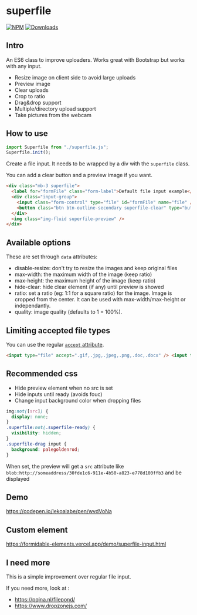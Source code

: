 # superfile

[![NPM](https://nodei.co/npm/superfile.png?mini=true)](https://nodei.co/npm/superfile/)
[![Downloads](https://img.shields.io/npm/dt/superfile.svg)](https://www.npmjs.com/package/superfile)

## Intro

An ES6 class to improve uploaders. Works great with Bootstrap but works with any input.

- Resize image on client side to avoid large uploads
- Preview image
- Clear uploads
- Crop to ratio
- Drag&drop support
- Multiple/directory upload support
- Take pictures from the webcam

## How to use

```js
import Superfile from "./superfile.js";
Superfile.init();
```

Create a file input. It needs to be wrapped by a div with the `superfile` class.

You can add a clear button and a preview image if you want.

```html
<div class="mb-3 superfile">
  <label for="formFile" class="form-label">Default file input example</label>
  <div class="input-group">
    <input class="form-control" type="file" id="formFile" name="file" />
    <button class="btn btn-outline-secondary superfile-clear" type="button">Clear</button>
  </div>
  <img class="img-fluid superfile-preview" />
</div>
```

## Available options

These are set through `data` attributes:

- disable-resize: don't try to resize the images and keep original files
- max-width: the maximum width of the image (keep ratio)
- max-height: the maximum height of the image (keep ratio)
- hide-clear: hide clear element (if any) until preview is showed
- ratio: set a ratio (eg: 1:1 for a square ratio) for the image. Image is cropped from the center. It can
  be used with max-width/max-height or independantly.
- quality: image quality (defaults to 1 = 100%).

## Limiting accepted file types

You can use the regular [`accept` attribute](https://developer.mozilla.org/en-US/docs/Web/HTML/Attributes/accept).

```html
<input type="file" accept=".gif,.jpg,.jpeg,.png,.doc,.docx" /> <input type="file" accept="image/*" />
```

## Recommended css

- Hide preview element when no src is set
- Hide inputs until ready (avoids fouc)
- Change input background color when dropping files

```css
img:not([src]) {
  display: none;
}
.superfile:not(.superfile-ready) {
  visibility: hidden;
}
.superfile-drag input {
  background: palegoldenrod;
}
```

When set, the preview will get a `src` attribute like `blob:http://someaddress/30fde1c6-911e-4b50-a823-e778d100ffb3`
and be displayed

## Demo

https://codepen.io/lekoalabe/pen/wvdVoNa

## Custom element

https://formidable-elements.vercel.app/demo/superfile-input.html

## I need more

This is a simple improvement over regular file input.

If you need more, look at :

- https://pqina.nl/filepond/
- https://www.dropzonejs.com/
